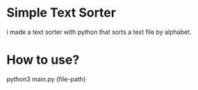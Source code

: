 # Simple Text Sorter
i made a text sorter with python that sorts a text file by alphabet.

# How to use?
python3 main.py {file-path}